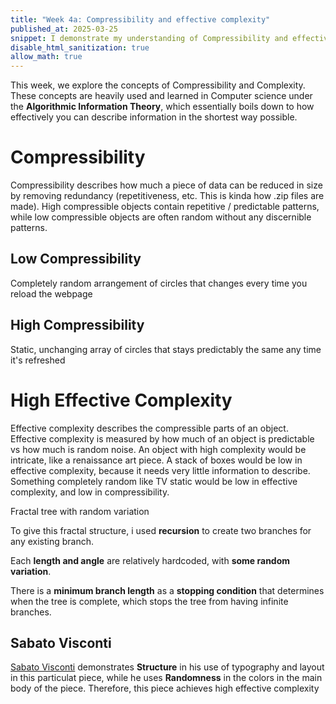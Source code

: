 ```yaml
---
title: "Week 4a: Compressibility and effective complexity"
published_at: 2025-03-25
snippet: I demonstrate my understanding of Compressibility and effective complexity by creating and describing 3 examples
disable_html_sanitization: true
allow_math: true
---
```

<script src="./scripts/p5.js"></script>
This week, we explore the concepts of Compressibility and Complexity. These concepts are heavily used and learned in Computer science under the **Algorithmic Information Theory**, which essentially boils down to how effectively you can describe information in the shortest way possible.
# Compressibility
Compressibility describes how much a piece of data can be reduced in size by removing redundancy (repetitiveness, etc. This is kinda how .zip files are made). High compressible objects contain repetitive / predictable patterns, while low compressible objects are often random without any discernible patterns.
## Low Compressibility
<div id="sketch_Low-C"></div>
<script>
	new p5(function(p) {
		p.setup = function() {
			p.createCanvas(400, 400)
			  p.background(255)
			  p.noStroke()
			  for (let i = 0; i < 1000; i++) {
			    p.fill(p.random(255), p.random(255), p.random(255), p.random(50, 255))
				p.ellipse(p.random(p.width), p.random(p.height), p.random(5, 20), p.random(5, 20))
			  }
		}
	}, "sketch_Low-C")
</script>
Completely random arrangement of circles that changes every time you reload the webpage

## High Compressibility
<div id="sketch_High-C"></div>
<script>
	new p5(function(p) {
		p.setup = function() {
			  p.createCanvas(400, 400)
			  p.background(255)
			  p.noStroke()
			  p.fill(100, 150, 200)
			  let spacing = 40
			  for (let x = spacing / 2; x < p.width; x += spacing) {
				for (let y = spacing / 2; y < p.height; y += spacing) {
				p.ellipse(x, y, 30, 30)
				}
			}
		}
	}, "sketch_High-C")
</script>
Static, unchanging array of circles that stays predictably the same any time it's refreshed

# High Effective Complexity
Effective complexity describes the compressible parts of an object. Effective complexity is measured by how much of an object is predictable vs how much is random noise. An object with high complexity would be intricate, like a renaissance art piece. A stack of boxes would be low in effective complexity, because it needs very little information to describe. Something completely random like TV static would be low in effective complexity, and low in compressibility.
<div id="sketch_High-E-C"></div>
<script>
	new p5(function(p) {
		p.setup = function() {
			p.createCanvas(400, 400)
			p.background(255)
			p.stroke(0)
			p.translate(p.width / 2, p.height)
			p.branch(100)
		}	
		p.branch = function(len) {
			p.line(0, 0, 0, -len)
			p.translate(0, -len)
			if (len > 4) {
				p.push()
				let angle = p.PI / 6 + p.random(-0.1, 0.1)
				p.rotate(angle)
				p.branch(len * (0.6 + p.random(-0.05, 0.05)))
				p.pop()
			p.push()
			angle = -p.PI / 6 + p.random(-0.1, 0.1)
			p.rotate(angle)
			p.branch(len * (0.6 + p.random(-0.05, 0.05)))
			p.pop()
			}
		}
	}, "sketch_High-E-C")
</script>
Fractal tree with random variation

To give this fractal structure, i used **recursion** to create two branches for any existing branch.  

Each **length and angle** are relatively hardcoded, with **some random variation**.  

There is a **minimum branch length** as a **stopping condition** that determines when the tree is complete, which stops the tree from having infinite branches.  

## Sabato Visconti
[Sabato Visconti](https://www.sabatobox.com/new-century-new-materials#1) demonstrates **Structure** in his use of typography and layout in this particulat piece, while he uses **Randomness** in the colors in the main body of the piece. Therefore, this piece achieves high effective complexity